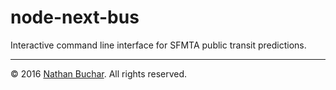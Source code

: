 node-next-bus
=============

Interactive command line interface for SFMTA public transit predictions.

***

&copy; 2016 [Nathan Buchar]. All rights reserved.


[Nathan Buchar]: mailto:hello@nathanbuchar.com
